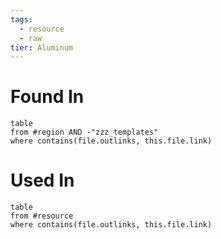 ```yaml
---
tags:
  - resource
  - raw
tier: Aluminum
---
```

# Found In
```dataview
table
from #region AND -"zzz_templates"
where contains(file.outlinks, this.file.link) 
```
# Used In
```dataview
table
from #resource
where contains(file.outlinks, this.file.link)
```